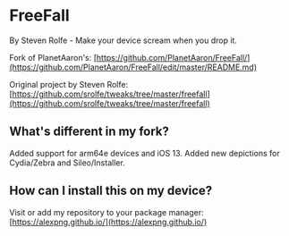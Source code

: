 # FreeFall
By Steven Rolfe - Make your device scream when you drop it.

Fork of PlanetAaron's:
[https://github.com/PlanetAaron/FreeFall/](https://github.com/PlanetAaron/FreeFall/edit/master/README.md)

Original project by Steven Rolfe:
[https://github.com/srolfe/tweaks/tree/master/freefall](https://github.com/srolfe/tweaks/tree/master/freefall)

## What's different in my fork?
Added support for arm64e devices and iOS 13.
Added new depictions for Cydia/Zebra and Sileo/Installer.

## How can I install this on my device?
Visit or add my repository to your package manager:
[https://alexpng.github.io/](https://alexpng.github.io/)
